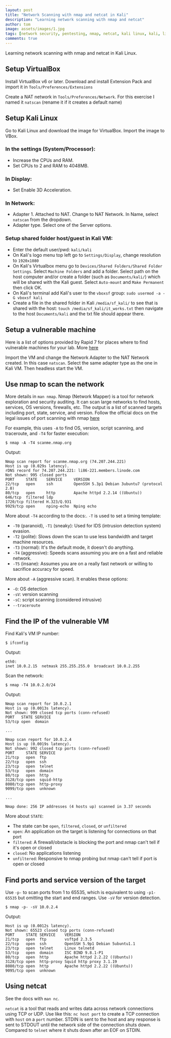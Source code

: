 ```yaml
---
layout: post
title: "Network Scanning with nmap and netcat in Kali"
description: "Learning network scanning with nmap and netcat"
author: tom
image: assets/images/1.jpg
tags: [network security, pentesting, nmap, netcat, kali linux, kali, linux]
comments: true
---
```


Learning network scanning with nmap and netcat in Kali Linux.

## Setup VirtualBox

Install VirtualBox v6 or later. Download and install Extension Pack and import it in `Tools/Preferences/Extensions`

Create a NAT network in `Tools/Preferences/Network`. For this exercise I named it `natscan` (rename it if it creates a default name)

## Setup Kali Linux

Go to Kali Linux and download the image for VirtualBox. Import the image to VBox.

### In the settings (System/Processor):

* Increase the CPUs and RAM.
* Set CPUs to 2 and RAM to 4048MB.

### In Display:

* Set Enable 3D Acceleration.

### In Network:

* Adapter 1. Attached to NAT. Change to NAT Network. In Name, select `natscan` from the dropdown.
* Adapter type. Select one of the Server options.

### Setup shared folder host/guest in Kali VM:

* Enter the default user/pwd: `kali/kali`
* On Kali's logo menu top left go to `Settings/Display`, change resolution to `1920x1080`
* On Kali's Virtualbox menu go to `Devices/Shared Folders/Shared Folder Settings`. Select `Machine Folders` and add a folder. Select path on the host computer and/or create a folder (such as `Documents/kali/`) which will be shared with the Kali guest. Select `Auto-mount` and `Make Permanent` then click OK.
* On Kali's terminal add Kali's user to the `vboxsf` group: `sudo usermod -a -G vboxsf kali`
* Create a file in the shared folder in Kali `/media/sf_kali/` to see that is shared with the host: `touch /media/sf_kali/it_works.txt` then navigate to the host `Documents/kali` and the txt file should appear there.

## Setup a vulnerable machine

Here is a list of options provided by Rapid 7 for places where to find vulnerable machines for your lab. More [here](https://www.rapid7.com/blog/post/2011/12/23/where-can-i-find-vulnerable-machines-for-my-penetration-testing-lab/)

Import the VM and change the Network Adapter to the NAT Network created. In this case `natscan`. Select the same adapter type as the one in Kali VM. Then headless start the VM.

## Use nmap to scan the network

More details in `man nmap`. Nmap (Network Mapper) is a tool for network exploration and security auditing. It can scan large networks to find hosts, services, OS versions, firewalls, etc. The output is a list of scanned targets including port, state, service, and version. Follow the official docs on the legal issues of port scanning with nmap [here](https://nmap.org/book/legal-issues.html)

For example, this uses `-A` to find OS, version, script scanning, and traceroute, and `-T4` for faster execution:

	$ nmap -A -T4 scanme.nmap.org

Output:

	Nmap scan report for scanme.nmap.org (74.207.244.221)
    Host is up (0.029s latency).
    rDNS record for 74.207.244.221: li86-221.members.linode.com
    Not shown: 995 closed ports
    PORT     STATE    SERVICE     VERSION
    22/tcp   open     ssh         OpenSSH 5.3p1 Debian 3ubuntu7 (protocol 2.0)
	80/tcp   open     http        Apache httpd 2.2.14 ((Ubuntu))
    646/tcp  filtered ldp
    1720/tcp filtered H.323/Q.931
    9929/tcp open     nping-echo  Nping echo

More about `-T4` according to the docs:. `-T` is used to set a timing template:

* `-T0` (paranoid), `-T1` (sneaky): Used for IDS (intrusion detection system) evasion.
* `-T2` (polite): Slows down the scan to use less bandwidth and target machine resources.
* `-T3` (normal): It's the default mode, it doesn't do anything.
* `-T4` (aggressive): Speeds scans assuming you are on a fast and reliable network.
* `-T5` (insane): Assumes you are on a really fast network or willing to sacrifice accuracy for speed.

More about `-A` (aggressive scan). It enables these options:

* `-O`: OS detection
* `-sV`: version scanning
* `-sC`: script scanning (considered intrusive)
* `--traceroute`

## Find the IP of the vulnerable VM

Find Kali's VM IP number:

	$ ifconfig

Output:

	eth0:
	inet 10.0.2.15  netmask 255.255.255.0  broadcast 10.0.2.255

Scan the network:

	$ nmap -T4 10.0.2.0/24

Output:

	Nmap scan report for 10.0.2.1
	Host is up (0.0013s latency).
	Not shown: 999 closed tcp ports (conn-refused)
	PORT   STATE SERVICE
	53/tcp open  domain

	...

	Nmap scan report for 10.0.2.4
	Host is up (0.0019s latency).
	Not shown: 992 closed tcp ports (conn-refused)
	PORT     STATE SERVICE
	21/tcp   open  ftp
	22/tcp   open  ssh
	23/tcp   open  telnet
	53/tcp   open  domain
	80/tcp   open  http
	3128/tcp open  squid-http
	8080/tcp open  http-proxy
	9099/tcp open  unknown

	...

	Nmap done: 256 IP addresses (4 hosts up) scanned in 3.37 seconds

More about `STATE`:

* The state can be `open`, `filtered`, `closed`, or `unfiltered`
* `open`: An application on the target is listening for connections on that port
* `filtered`: A firewall/obstacle is blocking the port and nmap can't tell if it's open or closed
* `closed`: No applications listening
* `unfiltered`: Responsive to nmap probing but nmap can't tell if port is open or closed

## Find ports and service version of the target

Use `-p-` to scan ports from 1 to 65535, which is equivalent to using `-p1-65535` but omitting the start and end ranges. Use `-sV` for version detection.

	$ nmap -p- -sV 10.0.2.4

Output:

	Host is up (0.0012s latency).
	Not shown: 65523 closed tcp ports (conn-refused)
	PORT     STATE SERVICE    VERSION
	21/tcp   open  ftp        vsftpd 2.3.5
	22/tcp   open  ssh        OpenSSH 5.9p1 Debian 5ubuntu1.1
	23/tcp   open  telnet     Linux telnetd
	53/tcp   open  domain     ISC BIND 9.8.1-P1
	80/tcp   open  http       Apache httpd 2.2.22 ((Ubuntu))
	3128/tcp open  http-proxy Squid http proxy 3.1.19
	8080/tcp open  http       Apache httpd 2.2.22 ((Ubuntu))
	9095/tcp open  unknown

## Using netcat

See the docs with `man nc`.

`netcat` is a tool that reads and writes data across network connections using TCP or UDP. Use like this: `nc host port` to create a TCP connection with `host` on a `port` number. STDIN is sent to the host and any response is sent to STDOUT until the network side of the connection shuts down. Compared to `telnet` where it shuts down after an EOF on STDIN.